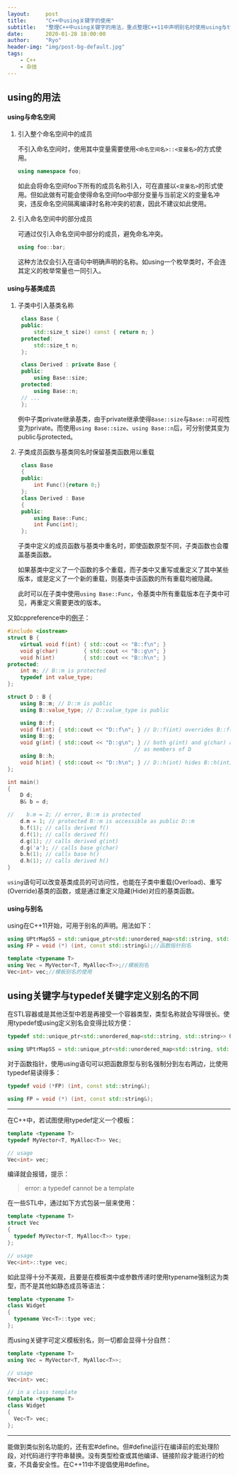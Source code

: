 ```yaml
---
layout:     post
title:      "C++中using关键字的使用"
subtitle:   "整理C++中using关键字的用法，重点整理C++11中声明别名时使用using与typedef的不同。"
date:       2020-01-28 18:00:00
author:     "Ryo"
header-img: "img/post-bg-default.jpg"
tags:
    - C++
    - 杂技
---
```


## using的用法
#### using与命名空间

1. 引入整个命名空间中的成员
   
   不引入命名空间时，使用其中变量需要使用`<命名空间名>::<变量名>`的方式使用。
   ```C++
   using namespace foo;
   ```
   如此会将命名空间foo下所有的成员名称引入，可在直接以`<变量名>`的形式使用。但如此做有可能会使得命名空间foo中部分变量与当前定义的变量名冲突，违反命名空间隔离编译时名称冲突的初衷，因此不建议如此使用。

2. 引入命名空间中的部分成员
   
   可通过仅引入命名空间中部分的成员，避免命名冲突。
   ```C++
   using foo::bar;
   ```
   这种方法仅会引入在语句中明确声明的名称。如using一个枚举类时，不会连其定义的枚举常量也一同引入。

#### using与基类成员

1. 子类中引入基类名称
   
   ```C++
    class Base {
    public:
        std::size_t size() const { return n; }
    protected:
        std::size_t n;
    };

    class Derived : private Base {
    public:
        using Base::size;
    protected:
        using Base::n;
    // ...
    };
    ```
    例中子类private继承基类，由于private继承使得`Base::size`与`Base::n`可视性变为private。而使用`using Base::size`、`using Base::n`后，可分别使其变为public与protected。

2. 子类成员函数与基类同名时保留基类函数用以重载
   
   ```C++
    class Base
    {
    public:
        int Func(){return 0;}
    };
    class Derived : Base
    {
    public:
        using Base::Func;
        int Func(int);
    };
    ```
    子类中定义的成员函数与基类中重名时，即使函数原型不同，子类函数也会覆盖基类函数。
    
    如果基类中定义了一个函数的多个重载，而子类中又重写或重定义了其中某些版本，或是定义了一个新的重载，则基类中该函数的所有重载均被隐藏。

    此时可以在子类中使用`using Base::Func`，令基类中所有重载版本在子类中可见，再重定义需要更改的版本。

又如cppreference中的[例子](https://en.cppreference.com/w/cpp/language/using_declaration#In_class_definition)：
```C++
#include <iostream>
struct B {
    virtual void f(int) { std::cout << "B::f\n"; }
    void g(char)        { std::cout << "B::g\n"; }
    void h(int)         { std::cout << "B::h\n"; }
protected:
    int m; // B::m is protected
    typedef int value_type;
};

struct D : B {
    using B::m; // D::m is public
    using B::value_type; // D::value_type is public

    using B::f;
    void f(int) { std::cout << "D::f\n"; } // D::f(int) overrides B::f(int)
    using B::g;
    void g(int) { std::cout << "D::g\n"; } // both g(int) and g(char) are visible
                                        // as members of D
    using B::h;
    void h(int) { std::cout << "D::h\n"; } // D::h(int) hides B::h(int)
};

int main()
{
    D d;
    B& b = d;

//    b.m = 2; // error, B::m is protected
    d.m = 1; // protected B::m is accessible as public D::m
    b.f(1); // calls derived f()
    d.f(1); // calls derived f()
    d.g(1); // calls derived g(int)
    d.g('a'); // calls base g(char)
    b.h(1); // calls base h()
    d.h(1); // calls derived h()
}
```
`using`语句可以改变基类成员的可访问性，也能在子类中重载(Overload)、重写(Override)基类的函数，或是通过重定义隐藏(Hide)对应的基类函数。


#### using与别名

using在C++11开始，可用于别名的声明。用法如下：
```C++
using UPtrMapSS = std::unique_ptr<std::unordered_map<std::string, std::string>>;//普通别名
using FP = void (*) (int, const std::string&);//函数指针别名

template <typename T>
using Vec = MyVector<T, MyAlloc<T>>;//模板别名
Vec<int> vec;//模板别名的使用
```

## using关键字与typedef关键字定义别名的不同

在STL容器或是其他泛型中若是再接受一个容器类型，类型名称就会写得很长。使用typedef或using定义别名会变得比较方便：
```C++
typedef std::unique_ptr<std::unordered_map<std::string, std::string>> UPtrMapSS;

using UPtrMapSS = std::unique_ptr<std::unordered_map<std::string, std::string>>;
```

对于函数指针，使用using语句可以把函数原型与别名强制分到左右两边，比使用typedef易读得多：
```C++
typedef void (*FP) (int, const std::string&);

using FP = void (*) (int, const std::string&);
```

---

在C++中，若试图使用typedef定义一个模板：
```C++
template <typename T>
typedef MyVector<T, MyAlloc<T>> Vec;

// usage
Vec<int> vec;
```
编译就会报错，提示：
> error: a typedef cannot be a template

在一些STL中，通过如下方式包装一层来使用：
```C++
template <typename T>
struct Vec
{
  typedef MyVector<T, MyAlloc<T>> type;
};

// usage
Vec<int>::type vec;
```

如此显得十分不美观，且要是在模板类中或参数传递时使用typename强制这为类型，而不是其他如静态成员等语法：
```C++
template <typename T>
class Widget
{
  typename Vec<T>::type vec;
};
```

而using关键字可定义模板别名，则一切都会显得十分自然：
```C++
template <typename T>
using Vec = MyVector<T, MyAlloc<T>>;

// usage
Vec<int> vec;

// in a class template
template <typename T>
class Widget
{
  Vec<T> vec;
};
```

---

能做到类似别名功能的，还有宏#define。但#define运行在编译前的宏处理阶段，对代码进行字符串替换。没有类型检查或其他编译、链接阶段才能进行的检查，不具备安全性。在C++11中不提倡使用#define。



   
   